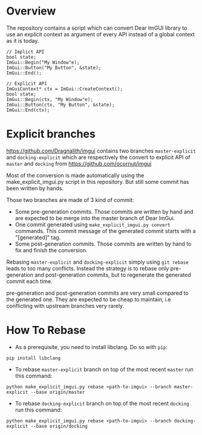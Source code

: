 # Overview

The repository contains a script which can convert Dear ImGUI library to use an explicit context as argument of every API instead of a
global context as it is today.

```
// Implict API
bool state;
ImGui::Begin("My Window"e);
ImGui::Button("My Button", &state);
ImGui::End();

// Explicit API
ImGuiContext* ctx = ImGui::CreateContext();
bool state;
ImGui::Begin(ctx, "My Window"e);
ImGui::Button(ctx, "My Button", &state);
ImGui::End(ctx);
```

# Explicit branches

https://github.com/Dragnalith/imgui contains two branches `master-explicit` and `docking-explicit` which are respectively the convert to explicit API of `master` and `docking` from https://github.com/ocornut/imgui

Most of the conversion is made automatically using the make_explicit_imgui.py script in this repository. But still some commit has been written by hands.

Those two branches are made of 3 kind of commit:
- Some pre-generation commits. Those commits are written by hand and are expected to be merge into the master branch of Dear ImGui.
- One commit generated using `make_explicit_imgui.py convert` commands. This commit message of the generated commit starts with a "[generated]" tag.
- Some post-generation commits. Those commits are written by hand to fix and finish the conversion.

Rebasing `master-explicit` and `docking-explicit` simply using `git rebase` leads to too many conflicts. Instead the strategy
is to rebase only pre-generation and post-generation commits, but to regenerate the generated commit each time.

pre-generation and post-generation commits are very small compared to the generated one. They are expected to be cheap to maintain, i.e conflicting with upstream branches very rarely.

# How To Rebase

- As a prerequisite, you need to install libclang. Do so with `pip`:
```
pip install libclang
```
- To rebase `master-explicit` branch on top of the most recent `master` run this command:
```
python make_explicit_imgui.py rebase <path-to-imgui> --branch master-explicit --base origin/master
```
- To rebase `docking-explicit` branch on top of the most recent `docking` run this command:
```
python make_explicit_imgui.py rebase <path-to-imgui> --branch docking-explicit --base origin/docking
```
